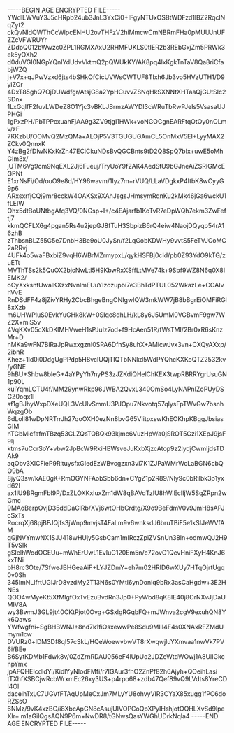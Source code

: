 -----BEGIN AGE ENCRYPTED FILE-----
YWdlLWVuY3J5cHRpb24ub3JnL3YxCi0+IFgyNTUxOSBtWDFzd1lBZ2RqclNqZyt2
ckQvNldQWThCcWlpcENHU2ovTHFzV2hiMmcwCmNBRmFHa0pMUUJnUFZZcVFWRUYr
ZDdpQ012bWwzc0ZPL1RGMXAxU2RHMFUKLS0tIER2b3REbGxjZm5PRWk3ek5yOXh2
d0duVGI0NGpYQnlYdUdvVktmQ2pQWUkKY/AK8pq4lxKgkTnTaV8Qa8riCfabjWZQ
j+V7x+qJPwVzxd6jts4bSHkOfCicUVWsCWTUF8TIxh6Jb3vo5HVzUTH1/D9yiZOr
4DxT85ghQ7OjDUWdfgr/AtsjG8a2YpHCuvvZSNqHkSXNNtXHTaaQjGUtSIc2SDnx
1LxGqIfF2fuvLWDeZ8O1Yjc3vBKLJBrmzAWYDI3cWRuTbRwPJels5VsasaUJPHGi
1gPxzPH/PbTPPcxuahFjAA9g3ZV9tjgI1HWk+voNGOCgnEARFtqOtOy0nOLmv/zF
7KKzbU/OOMvQ2MzQMa+ALOjP5V3TGUGUGAmCL5OnMxV5EI+LyyMAX2ZCkv0QnnxK
Y4zBg2fDIwNKxKrZh47ECiCkuNDsBvQGCBnts9tD2Q8SpQ7bIx+uwE5oMhGIm3x/
jUTM6Vg9cm9NqEXL2Jj6Fueuj/TryUoY9f2AK4AedStU9bGJneAiZSRIGMcEGPNt
E1xrNsFi/Od/ouO9e8d/HY96wavm/1lyz7m+rVUQ/LLaVDgkxP4ItbK8wCyyG9p6
ARxsxrfjCQj9mr8cckW4OAKSx9XAhJsgsJHmsymRqnKu2kMk46jGa6wckU1fLEIW
Ohx5dtBoUNtbgAfq3VQ/0NGsp+I+/c4EAjarfb1KoTvR7eDpWQh7ekm3ZwFeftj7
kkmQCFLX6g4pgan5Rs4u2jepGJ8fTuH3SbpizB6rQ4eiw4NaojDQyqp54rA16zhB
zThbsnBLZ55G5e7DnbH3Be9oU0JySn/f2LqGobKDWHy9vvtS5FeTVJCoMC2aRRvj
4UFk4o5waFBxbiZ9vqH6WBrMZrmypxL/qykHSFBj0cId/pb0Z93YdO9kTG/zuETt
MVThTSs2k5QuOX2bjcNwLtl5H9KbwRxXSffLtMVe74k+9Sbf9WZ8N6q0X8IEMK2/
oCyXxksntUwalKXzxNvnlmEUuYlzozupbi7e3BhTdPTUL052WkazLe+COAIvhVvE
RnDSdFF4z8jZivYRHy2CbcBhgeBngONIgwIQW3mkWW7jB8bBgrEiOMFiRGl8xXzb
m6UHWPluS0EvkYuGHk8kW+0SIqc8dhLH/kL8y6J5UmM0VGBvmF9gw7WZ2X+miS5v
4VqKXv05cXkDKlMHVweH1sPJuIz7od+f9HcAen51R/fWsTMI/2Br0xR6sKnzMr+D
nMKa9wFN7BiRaJpRwxxgznI0SPA6DfnSy8uhX+AMicwJvx3vn+CXQyAXxp/2ibnR
Khez+1ld0i0DdgUgPPdp5H8vcIUQjTIQTbNNkd5WdPYQhcKXKoQTZ2532kv/yGNE
9hBU+Shbw8bleG+4aYPyYh7nyPS3zJZKdiQHelChKEX3twpRBRRYgrUsuGN1p90L
kulYqmLCTU4f/MM29ynwRkp96JWBA2QvxL340OmSo4LyNAPnIZoPUyDSGZ0oqx1I
sf1gBJhyWxpDXeUQL3VcUlvSmmU3PJOpu7Nkvotq57qlysFpTWvGw7bsnhWqzgOb
6dLoll81wDpNRTrrJh27qoOXH0ezNn8bvG65VIitpxswKhEOKhpKBggJbsiasGIM
nTGbMicfafmTBzq53CLZQsTQBQk93kjmc6VuzHpV/a0jSROT5Gzi1XEpJ9jsF9lj
ktms7uCcrSoY+vbw2JpBcW9RkiHBWsveJuKxbXjzcAtop9z2iydjCwmIjdsTDAk9
aqObv3XICFieP9RituysfxGIedEzWBvcgzxn3vl7K1ZJPaWMrWcLaBGN6cbQO9bA
8jyQ3sw/kAE0gK+RmOGYNFAobSbb6dn+CYgZ1p2R89/Nly9c0bRilbk3p1yxd62I
ax1lU9BRgmFbl9P/DxZLOXKxIuxZm1dW8qBAVdTzIU8hWiEcIIjW5SqZRpn2wGmc
9MAoBerpOvjD35ddDaClRb/XVj6wtOHbCrdtg/X9o9BeFdmV0v9JmH8sAPJcSxTs
RocrqXj68pjBFJQjfs3jWnp9mvjsT4FaLm9v6wnksdJ6bruTBiF5e1kSIJeWVfAM
gGjNVYmwNX1SJJ418wHUjy5GsbCam1mIRczZpiZVSnUn38ln+odmwQJ2H9T5vSIk
gSIelhWodOGEUu+mWhErUwL1EvIuG120Em5n/c72ovG1QcvHniFXyH4KnJ6kxTNi
bH8rc3Ote/7SfweJBHGeaAiF+LYJZDmY+eh7m02HRID6wXUy7HTqOjrtUgq0v0Sh
345ImNLlfrtUGlJrD8vzdMy2T13N6s0YMtl6ynDoniq9bRx3asCaHgdw+3E2HNEs
QOO4wMyeKt5XfMlgfOxTvEzuBvdRn3Jp0+PyWbd8qK8IE40j8CrNXvJjDaUMIV8A
wy3BwmJ3GL9jt40CKtPjot0Ovg+GSxlgRGqbFQ+mJWnva2cgV9exuhQN8Yk6Qaws
YWfwgfni+SgBHBWNJ+8nd7k1fiOsxewwPe8Sdu9MlII4F4s0XNAxRFZMdUmym1cw
DVURz0+lDM3Df8qI57cSkL/HQeWoewvbwVT8rXwqwjluYXmvaa1nwVk7PV6i/BEe
B6SytKDMb1Fdwk8v/0ZdZrnRDAU056eF4lUpUo2JDZeWtdWOwj1A8UlIGkcnpYmx
jpAFQHEIcdIdYi/KidlYyNIodFMfi/r7IGAur3fhO2ZnPf82h6Ajyh+QOeihLasi
tTXhfXSBCjwRcbWrxmEc26xy3US+p4rpo68+zdb47Qef89vQ9LVdts8YreCDl4Ol
daceihTxLC7UGVfFTAqUpMeCxJm7MLyYU8ohvyVlR3CYaX85xugg1fPC6doRZSsO
6NMz/9vK4xzBC/i8XbcApGN8cAsujUIVOPCoQpXPyIHshjotOQHLXvSd9lpeXlr+
m1aGilQgsAQN9P6m+NwDR8/tGNwsQasYWGhUDrkNqla4
-----END AGE ENCRYPTED FILE-----
